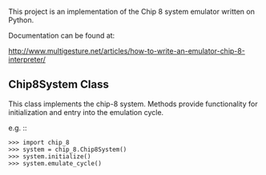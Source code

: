 This project is an implementation of the Chip 8 system emulator written on Python.

Documentation can be found at:

http://www.multigesture.net/articles/how-to-write-an-emulator-chip-8-interpreter/

Chip8System Class
-----------------

This class implements the chip-8 system.  Methods provide functionality for initialization and entry into the
emulation cycle.

e.g. ::

    >>> import chip_8
    >>> system = chip_8.Chip8System()
    >>> system.initialize()
    >>> system.emulate_cycle()
